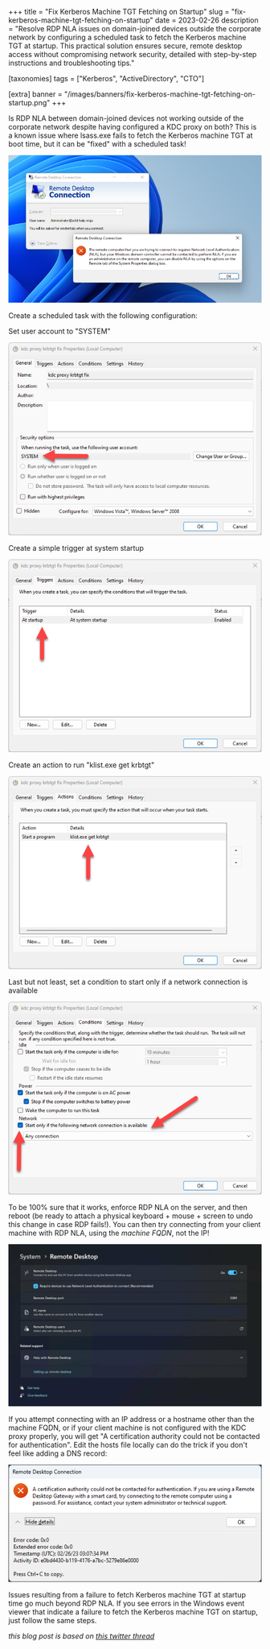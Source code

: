 +++
title = "Fix Kerberos Machine TGT Fetching on Startup"
slug = "fix-kerberos-machine-tgt-fetching-on-startup"
date = 2023-02-26
description = "Resolve RDP NLA issues on domain-joined devices outside the corporate network by configuring a scheduled task to fetch the Kerberos machine TGT at startup. This practical solution ensures secure, remote desktop access without compromising network security, detailed with step-by-step instructions and troubleshooting tips."

[taxonomies]
tags = ["Kerberos", "ActiveDirectory", "CTO"]

[extra]
banner = "/images/banners/fix-kerberos-machine-tgt-fetching-on-startup.png"
+++

Is RDP NLA between domain-joined devices not working outside of the corporate network despite having configured a KDC proxy on both? This is a known issue where lsass.exe fails to fetch the Kerberos machine TGT at boot time, but it can be "fixed" with a scheduled task!

![RDP NLA Failure with broken Kerberos machine TGT](/images/posts/rdp-nla-failure-kerberos-machine-tgt.png)

Create a scheduled task with the following configuration:

Set user account to "SYSTEM"

![krbtgt scheduled task - general](/images/posts/krbtgt-scheduled-task-general.png)

Create a simple trigger at system startup

![krbtgt scheduled task - general](/images/posts/krbtgt-scheduled-task-triggers.png)

Create an action to run "klist.exe get krbtgt"

![krbtgt scheduled task - general](/images/posts/krbtgt-scheduled-task-actions.png)

Last but not least, set a condition to start only if a network connection is available

![krbtgt scheduled task - general](/images/posts/krbtgt-scheduled-task-conditions.png)

To be 100% sure that it works, enforce RDP NLA on the server, and then reboot (be ready to attach a physical keyboard + mouse + screen to undo this change in case RDP fails!). You can then try connecting from your client machine with RDP NLA, using the *machine FQDN*, not the IP!

![RDP NLA Required Server Side Setting](/images/posts/rdp-nla-required-server-side-setting.png)

If you attempt connecting with an IP address or a hostname other than the machine FQDN, or if your client machine is not configured with the KDC proxy properly, you will get "A certification authority could not be contacted for authentication". Edit the hosts file locally can do the trick if you don't feel like adding a DNS record:

![RDP NLA Failure IP Address Not FQDN](/images/posts/rdp-nla-failure-ip-address-not-fqdn.png)

Issues resulting from a failure to fetch Kerberos machine TGT at startup time go much beyond RDP NLA. If you see errors in the Windows event viewer that indicate a failure to fetch the Kerberos machine TGT on startup, just follow the same steps.

*this blog post is based on [this twitter thread](https://twitter.com/awakecoding/status/1629857517353201668)*
